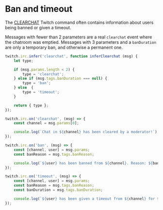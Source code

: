 # Ban and timeout

The [CLEARCHAT](https://dev.twitch.tv/docs/irc/commands/#clearchat-twitch-commands) Twitch command often contains information about users being banned or given a timeout.

Messages with fewer than 2 parameters are a real `clearchat` event where the chatroom was emptied. Messages with 3 parameters and a `banDuration` are only a temporary ban, and otherwise a permanent one.

```javascript
twitch.irc.infer('clearchat', function inferClearchat (msg) {
    let type;

    if (msg.params.length < 2) {
        type = 'clearchat';
    } else if (msg.tags.banDuration === null) {
        type = 'ban';
    } else  {
        type = 'timeout';
    }

    return { type };
});

twitch.irc.on('clearchat', (msg) => {
    const channel = msg.params[0];

    console.log(`Chat in ${channel} has been cleared by a moderator!`);
});

twitch.irc.on('ban', (msg) => {
    const [channel, user] = msg.params;
    const banReason = msg.tags.banReason;

    console.log(`${user} has been banned from ${channel}. Reason: ${banReason}`);
});

twitch.irc.on('timeout', (msg) => {
    const [channel, user] = msg.params;
    const banReason = msg.tags.banReason;
    const banDuration = msg.tags.banDuration;

    console.log(`${user} has been given a timeout from ${channel} for ${banDuration} seconds. Reason: ${banReason}`);
});
```
